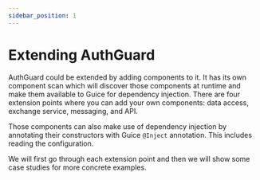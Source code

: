 ```yaml
---
sidebar_position: 1
---
```


# Extending AuthGuard
AuthGuard could be extended by adding components to it. It has its own component scan which will discover those components at runtime and make them available to Guice for dependency injection. There are four extension points where you can add your own components: data access, exchange service, messaging, and API.

Those components can also make use of dependency injection by annotating their constructors with Guice `@Inject` annotation. This includes reading the configuration.

We will first go through each extension point and then we will show some case studies for more concrete examples.
